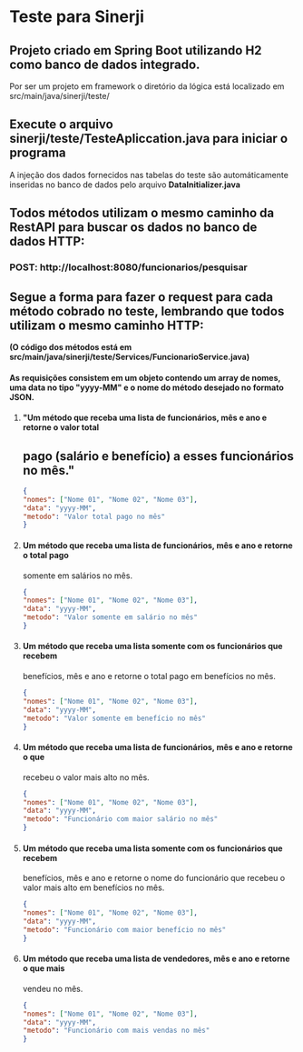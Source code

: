 # Teste para Sinerji

## Projeto criado em **Spring Boot** utilizando **H2** como banco de dados integrado.

Por ser um projeto em framework o diretório da lógica está localizado em src/main/java/sinerji/teste/

## **Execute o arquivo sinerji/teste/TesteApliccation.java** para iniciar o programa

A injeção dos dados fornecidos nas tabelas do teste são automáticamente inseridas no banco de dados pelo arquivo
**DataInitializer.java**


## Todos métodos utilizam o mesmo caminho da RestAPI para buscar os dados no banco de dados HTTP:

### POST: http://localhost:8080/funcionarios/pesquisar


## Segue a forma para fazer o request para cada método cobrado no teste, lembrando que todos utilizam o mesmo caminho HTTP:
**(O código dos métodos está em src/main/java/sinerji/teste/Services/FuncionarioService.java)**

#### As requisições consistem em um objeto contendo um array de nomes, uma data no tipo "yyyy-MM" e o nome do método desejado no formato JSON.

1. #### "Um método que receba uma lista de funcionários, mês e ano e retorne o valor total
      ## pago (salário e benefício) a esses funcionários no mês."
   
     ```json   
    {
    "nomes": ["Nome 01", "Nome 02", "Nome 03"],
    "data": "yyyy-MM",
    "metodo": "Valor total pago no mês"
    }
    ```

2. #### Um método que receba uma lista de funcionários, mês e ano e retorne o total pago
      somente em salários no mês.
   
     ```json
    {
    "nomes": ["Nome 01", "Nome 02", "Nome 03"],
    "data": "yyyy-MM",
    "metodo": "Valor somente em salário no mês"
    }
    ```

3. #### Um método que receba uma lista somente com os funcionários que recebem
      benefícios, mês e ano e retorne o total pago em benefícios no mês.

    ```json
    {
    "nomes": ["Nome 01", "Nome 02", "Nome 03"],
    "data": "yyyy-MM",
    "metodo": "Valor somente em benefício no mês"
    }
    ```

4. #### Um método que receba uma lista de funcionários, mês e ano e retorne o que
    recebeu o valor mais alto no mês.

    ```json
    {
    "nomes": ["Nome 01", "Nome 02", "Nome 03"],
    "data": "yyyy-MM",
    "metodo": "Funcionário com maior salário no mês"
    }
    ```

5. #### Um método que receba uma lista somente com os funcionários que recebem
    benefícios, mês e ano e retorne o nome do funcionário que recebeu o valor mais
    alto em benefícios no mês.

    ```json
    {
    "nomes": ["Nome 01", "Nome 02", "Nome 03"],
    "data": "yyyy-MM",
    "metodo": "Funcionário com maior benefício no mês"
    }
    ```

6. #### Um método que receba uma lista de vendedores, mês e ano e retorne o que mais
    vendeu no mês.

    ```json
    {
    "nomes": ["Nome 01", "Nome 02", "Nome 03"],
    "data": "yyyy-MM",
    "metodo": "Funcionário com mais vendas no mês"
    }
    ```
